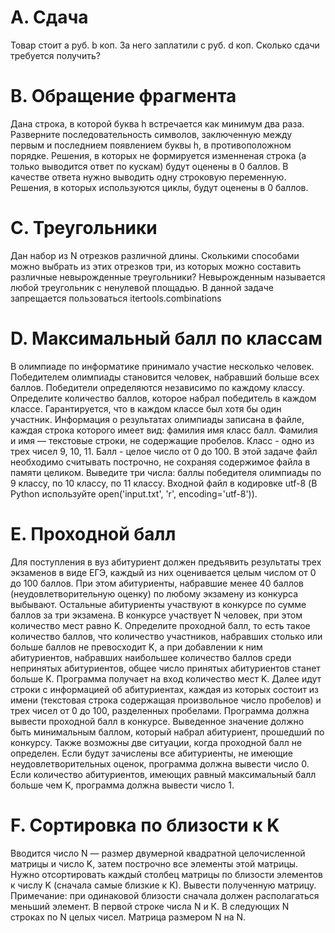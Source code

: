 # A. Сдача
Товар стоит a руб. b коп. За него заплатили c руб. d коп. Сколько сдачи требуется получить?
# B. Обращение фрагмента
Дана строка, в которой буква h встречается как минимум два раза. Разверните последовательность символов, заключенную между первым и последнием появлением буквы h, в противоположном порядке.
Решения, в которых не формируется изменненая строка (а только выводится ответ по кускам) будут оценены в 0 баллов. В качестве ответа нужно выводить одну строковую переменную.
Решения, в которых используются циклы, будут оценены в 0 баллов.
# C. Треугольники
Дан набор из N отрезков различной длины. Сколькими способами можно выбрать из этих отрезков три, из которых можно составить различные невырожденные треугольники?
Невырожденным называется любой треугольник с ненулевой площадью.
В данной задаче запрещается пользоваться itertools.combinations
# D. Максимальный балл по классам
В олимпиаде по информатике принимало участие несколько человек. Победителем олимпиады становится человек, набравший больше всех баллов. Победители определяются независимо по каждому классу. Определите количество баллов, которое набрал победитель в каждом классе. Гарантируется, что в каждом классе был хотя бы один участник.
Информация о результатах олимпиады записана в файле, каждая строка которого имеет вид: фамилия имя класс балл.
Фамилия и имя — текстовые строки, не содержащие пробелов. Класс - одно из трех чисел 9, 10, 11. Балл - целое число от 0 до 100.
В этой задаче файл необходимо считывать построчно, не сохраняя содержимое файла в памяти целиком.
Выведите три числа: баллы победителя олимпиады по 9 классу, по 10 классу, по 11 классу. Входной файл в кодировке utf-8 (В Python используйте open('input.txt', 'r', encoding='utf-8')).
# E. Проходной балл
Для поступления в вуз абитуриент должен предъявить результаты трех экзаменов в виде ЕГЭ, каждый из них оценивается целым числом от 0 до 100 баллов. При этом абитуриенты, набравшие менее 40 баллов (неудовлетворительную оценку) по любому экзамену из конкурса выбывают. Остальные абитуриенты участвуют в конкурсе по сумме баллов за три экзамена.
В конкурсе участвует N человек, при этом количество мест равно K. Определите проходной балл, то есть такое количество баллов, что количество участников, набравших столько или больше баллов не превосходит K, а при добавлении к ним абитуриентов, набравших наибольшее количество баллов среди непринятых абитуриентов, общее число принятых абитуриентов станет больше K.
Программа получает на вход количество мест K. Далее идут строки с информацией об абитуриентах, каждая из которых состоит из имени (текстовая строка содержащая произвольное число пробелов) и трех чисел от 0 до 100, разделенных пробелами.
Программа должна вывести проходной балл в конкурсе. Выведенное значение должно быть минимальным баллом, который набрал абитуриент, прошедший по конкурсу.
Также возможны две ситуации, когда проходной балл не определен.
Если будут зачислены все абитуриенты, не имеющие неудовлетворительных оценок, программа должна вывести число 0.
Если количество абитуриентов, имеющих равный максимальный балл больше чем K, программа должна вывести число 1.
# F. Сортировка по близости к K
Вводится число N — размер двумерной квадратной целочисленной матрицы и число K, затем построчно все элементы этой матрицы. Нужно отсортировать каждый столбец матрицы по близости элементов к числу K (сначала самые близкие к K). Вывести полученную матрицу.
Примечание: при одинаковой близости сначала должен располагаться меньший элемент.
В первой строке числа N и K.
В следующих N строках по N целых чисел.
Матрица размером N на N.
